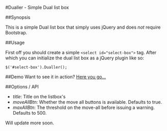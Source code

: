 #Dualler - Simple Dual list box

##Synopsis

This is a simple Dual list box that simply uses jQuery and does *not* require Bootstrap.

##Usage

First off you should create a simple `<select id="select-box">` tag. After which you can initialize the dual list box as a jQuery plugin like so:

`$('#select-box').Dualler();`

##Demo
Want to see it in action? [Here you go...](http://mkadlec.github.io/dualler-demo/)

##Options / API

- *title*: Title on the listbox's  
- *moveAllBtn*: Whether the move all buttons is available.  Defaults to true.
- *maxAllBtn*:  The threshold on the move-all before issuing a warning.  Defaults to 500.  

Will update more soon.
